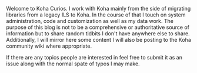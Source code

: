
Welcome to Koha Curios. I work with Koha mainly from the side of migrating libraries from a legacy ILS to Koha. In the course of that I touch on system administration, code and customization as well as my data work. The purpose of this blog is not to be a comprehensive or authoritative source of information but to share random tidbits I don't have anywhere else to share.  Additionally, I will mirror here some content I will also be posting to the Koha community wiki where appropriate.

If there are any topics people are interested in feel free to submit it as an issue along with the normal spate of typos I may make.
